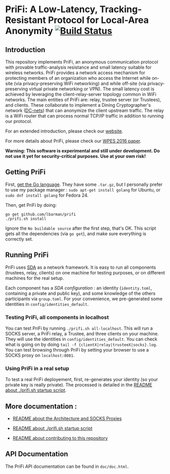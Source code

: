 # PriFi: A Low-Latency, Tracking-Resistant Protocol for Local-Area Anonymity [![Build Status](https://travis-ci.org/lbarman/prifi.svg?branch=master)](https://travis-ci.org/lbarman/prifi)

## Introduction


This repository implements PriFi, an anonymous communication protocol with provable traffic-analysis resistance and small latency suitable for wireless networks. PriFi provides a network access mechanism for protecting members of an organization who access the Internet while on-site (via privacy-preserving WiFi networking) and while off-site (via privacy-preserving virtual private networking or VPN). The small latency cost is achieved by leveraging the client-relay-server topology common in WiFi networks. The main entities of PriFi are: relay, trustee server (or Trustees), and clients. These collaborate to implement a Dining Cryptographer's network ([DC-nets](https://en.wikipedia.org/wiki/Dining_cryptographers_problem)) that can anonymize the client upstream traffic. The relay is a WiFi router that can process normal TCP/IP traffic in addition to running our protocol.

For an extended introduction, please check our [website](https://lbarman.ch/prifi/).

For more details about PriFi, please check our [WPES 2016 paper](http://www.cs.yale.edu/homes/jf/PriFi-WPES2016.pdf).


**Warning: This software is experimental and still under development. Do not use it yet for security-critical purposes. Use at your own risk!**

## Getting PriFi

First, [get the Go language](https://golang.org/dl/). They have some `.tar.gz`, but I personally prefer to use my package manager :
`sudo apt-get install golang` for Ubuntu, or `sudo dnf install golang` for Fedora 24.

Then, get PriFi by doing:

```
go get github.com/lbarman/prifi
./prifi.sh install
```
Ignore the `No buildable source` after the first step, that's OK. This script gets all the dependencies (via `go get`), and make sure everything is correctly set.

## Running PriFi

PriFi uses [SDA](https://github.com/dedis/cothority) as a network framework. It is easy to run all components (trustees, relay, clients) on one machine for testing purposes, or on different machines for the real setup.

Each component has a *SDA configuration* : an identity (`identity.toml`, containing a private and public key), and some knowledge of the others participants via `group.toml`. For your convenience, we pre-generated some identities in `config/identities_default`.

### Testing PriFi, all components in localhost

You can test PriFi by running `./prifi.sh all-localhost`. This will run a SOCKS server, a PriFi relay, a Trustee, and three clients on your machine. They will use the identities in `config/identities_default`. You can check what is going on by doing `tail -f {clientX|relay|trusteeX|socks}.log`. You can test browsing through PriFi by setting your browser to use a SOCKS proxy on `localhost:8081`.

### Using PriFi in a real setup

To test a real PriFi deployement, first, re-generates your identity (so your private key is really private). The processed is detailed in the [README about ./prifi.sh startup script](README_prifi.sh.md).

## More documentation :

 - [README about the Architecture and SOCKS Proxies](README_architecture.md)

 - [README about ./prifi.sh startup script](README_prifi.sh.md)

 - [README about contributing to this repository](README_contributing.md)

## API Documentation

The PriFi API documentation can be found in  `doc/doc.html`. 

